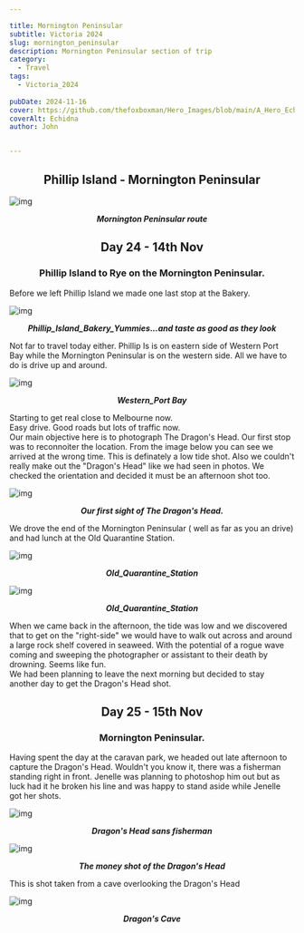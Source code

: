 ```yaml
---

title: Mornington Peninsular
subtitle: Victoria 2024
slug: mornington_peninsular
description: Mornington Peninsular section of trip
category:
  - Travel
tags:
  - Victoria_2024
  
pubDate: 2024-11-16
cover: https://github.com/thefoxboxman/Hero_Images/blob/main/A_Hero_Echidna_Mornington_Peninsula_DSC8043.jpg?raw=true?w=1960&h=1102&auto=format&fit=crop&q=60&ixlib=rb-4.0.3
coverAlt: Echidna
author: John


---
```



<h2 style="text-align:center; "> Phillip Island - Mornington Peninsular </h2>

![img](../../Images/Mornington_Peninsular/Mornington_Peninsular_Map.jpg)
***<p style="text-align:center; ">Mornington Peninsular route </p>***

<h2 style="text-align:center; "> Day 24 - 14th Nov</h2>

<h3 style="text-align:center; "> Phillip Island to Rye on the Mornington Peninsular. </h3>


Before we left Phillip Island we made one last stop at the Bakery. 

![img](../../Images/Phillip_Island/Phillip_Island_Bakery_Yummies_IMG_6246.jpg)
***<p style="text-align:center; "> Phillip_Island_Bakery_Yummies...and taste as good as they look</p>*** 

Not far to travel today either. Phillip Is is on eastern side of Western Port Bay while the Mornington Peninsular is on the western side. All we have to do is drive up and around.

![img](../../Images/Phillip_Island/Phillip_Island_Western_Port_IMG_6159.jpg)
***<p style="text-align:center; "> Western_Port Bay</p>*** 

Starting to get real close to Melbourne now. 
<br />
Easy drive. Good roads but lots of traffic now.
<br />
Our main objective here is to photograph The Dragon's Head. Our first stop was to reconnoiter the location. From the image below you can see we arrived at the wrong time. This is definately a low tide shot. Also we couldn't really make out the "Dragon's Head" like we had seen in photos. We checked the orientation and decided it must be an afternoon shot too.  


![img](../../Images/Mornington_Peninsular/Dragons_Head_Mornington_Peninsular_DSC8026.jpg)
***<p style="text-align:center; "> Our first sight of The Dragon's Head. </p>*** 

 
We drove the end of the Mornington Peninsular ( well as far as you an drive) and had lunch at the Old Quarantine Station. 

![img](../../Images/Mornington_Peninsular/Old_Quarantine_Station_Mornington_Peninsular_1_.jpg)
***<p style="text-align:center; "> Old_Quarantine_Station</p>*** 

![img](../../Images/Mornington_Peninsular/Old_Quarantine_Station_Mornington_Peninsular_2_P1064977.jpg)
 ***<p style="text-align:center;"> Old_Quarantine_Station </p>*** 


When we came back in the afternoon, the tide was low and we discovered that to get on the "right-side" we would have to walk out across and around a large rock shelf covered in seaweed. With the potential of a rogue wave coming and sweeping the photographer or assistant to their death by drowning. Seems like fun.
<br />
We had been planning to leave the next morning but decided to stay another day to get the Dragon's Head shot.

<h2 style="text-align:center; "> Day 25 - 15th Nov</h2>

<h3 style="text-align:center; "> Mornington Peninsular. </h3>

Having spent the day at the caravan park, we headed out late afternoon to capture the Dragon's Head. Wouldn't you know it, there was a fisherman standing right in front. Jenelle was planning to photoshop him out but as luck had it he broken his line and was happy to stand aside while Jenelle got her shots.

![img](../../Images/Mornington_Peninsular/Dragons_Head_Rock_Mornington_Peninsular_DSC8109-Edit-Edit.jpg)
***<p style="text-align:center; "> Dragon's Head sans fisherman</p>*** 

![img](../../Images/Mornington_Peninsular/Dragons_Head_Rock_Mornington_Peninsular_DSC8122-Edit-Edit-Edit-Edit.jpg)
***<p style="text-align:center; "> The money shot of the Dragon's Head </p>*** 

This is shot taken from a cave overlooking the Dragon's Head

![img](../../Images/Mornington_Peninsular/Dragons_Head_Rock_Mornington_Peninsular_Cave_DSC8137-Edit.jpg)
***<p style="text-align:center; "> Dragon's Cave</p>*** 



<!-- ![img](../../Images/Mornington_Peninsular/.jpg)
***<p style="text-align:center; "> Replace </p>***  -->